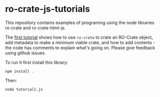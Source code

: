 # ro-crate-js-tutorials

This repository contains examples of programing using the node libraries ro-crate and ro-crate-html-js. 

The [first tutorial](./tutorial1.js) shows how to use `ro-crate` to crate an RO-Crate object, add metadata to make a minimum viable crate, and how to add contents - the code has comments to explain what's going on. Please give feedback using github issues.

To run it first install this library:

`npm install .`

Then:

`node tutorial1.js`





